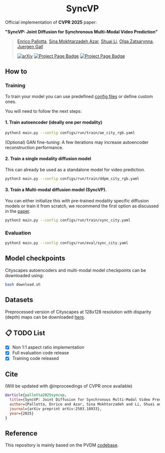 <h1 align="center"> SyncVP </h1>

Official implementation of **CVPR 2025** paper:

**"SyncVP: Joint Diffusion for Synchronous Multi-Modal Video Prediction"**

> [Enrico Pallotta](https://pallottaenrico.github.io/), [Sina Mokhtarzadeh Azar](https://scholar.google.com/citations?user=kojTGo8AAAAJ&hl=en), [Shuai Li](https://derkbreeze.github.io), [Olga Zatsarynna](https://olga-zats.github.io), [Juergen Gall](https://pages.iai.uni-bonn.de/gall_juergen/)
> 
> [![arXiv](https://img.shields.io/badge/arXiv-2503.18933-b31b1b.svg)](https://arxiv.org/abs/2503.18933) [![Project Page Badge](https://img.shields.io/badge/CVPR'25-Coming%20soon-blue)]() [![Project Page Badge](https://img.shields.io/badge/Project%20Page-Visit%20Site-brightgreen)](https://syncvp.github.io/)
> 

## How to
### Training
To train your model you can use predefined [config files](configs/run/README.md) or define custom ones.

You will need to follow the next steps:
#### 1. Train autoencoder (ideally one per modality)
```bash
python3 main.py --config configs/run/train/ae_city_rgb.yaml
```
(Optional) GAN fine-tuning: A few iterations may increase autoencoder reconstruction performance.
#### 2. Train a single modality diffusion model
This can already be used as a standalone model for video prediction.
```bash
python3 main.py --config configs/run/train/ddpm_city_rgb.yaml
```
#### 3. Train a Multi-modal diffusion model (SyncVP).
You can either initialize this with pre-trained modality specific diffusion models or train it from scratch, we recommend the first option as discussed in the [paper](https://arxiv.org/pdf/2503.18933).
```bash
python3 main.py --config configs/run/train/sync_city.yaml
```
### Evaluation
```bash
python3 main.py --config configs/run/eval/sync_city.yaml
```
## Model checkpoints
Cityscapes autoencoders and multi-modal model checkpoints can be downloaded using:
```bash
bash download.sh
```
## Datasets
Preprocessed version of Cityscapes at 128x128 resolution with disparity (depth) maps can be downloaded [here](https://uni-bonn.sciebo.de/s/H7ke289qsY4I3lV).

## 📋 TODO List

- [X] Non 1:1 aspect ratio implementation
- [X] Full evaluation code release
- [X] Training code released

## Cite
(Will be updated with @inproceedings of CVPR once available)
```bibtex
@article{pallotta2025syncvp,
  title={SyncVP: Joint Diffusion for Synchronous Multi-Modal Video Prediction},
  author={Pallotta, Enrico and Azar, Sina Mokhtarzadeh and Li, Shuai and Zatsarynna, Olga and Gall, Juergen},
  journal={arXiv preprint arXiv:2503.18933},
  year={2025}
}
```


## Reference
This repository is mainly based on the PVDM [codebase](https://github.com/sihyun-yu/PVDM).



